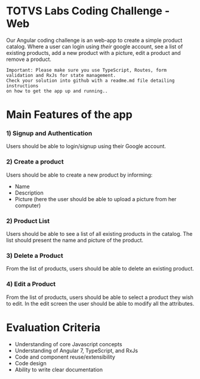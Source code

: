 # TOTVS Labs Coding Challenge - Web
Our Angular coding challenge is an web-app to create a simple product catalog. Where a user can login using *their* google account, see a list of existing products, add a new product with a picture, edit a product and remove a product.

```
Important: Please make sure you use TypeScript, Routes, form validation and RxJs for state management. 
Check your solution into github with a readme.md file detailing instructions 
on how to get the app up and running..
```

# Main Features of the app

### 1) Signup and Authentication
Users should be able to login/signup using their Google account.

### 2) Create a product
Users should be able to create a new product by informing:
- Name
- Description
- Picture (here the user should be able to upload a picture from her computer)

### 2) Product List

Users should be able to see a list of all existing products in the catalog. The list should present the name and picture of the product.

### 3) Delete a Product

From the list of products, users should be able to delete an existing product.

### 4) Edit a Product

From the list of products, users should be able to select a product they wish to edit. In the edit screen the user should be able to modify all the attributes.


# Evaluation Criteria

* Understanding of core Javascript concepts
* Understanding of Angular 7, TypeScript, and RxJs
* Code and component reuse/extensibility
* Code design
* Ability to write clear documentation
